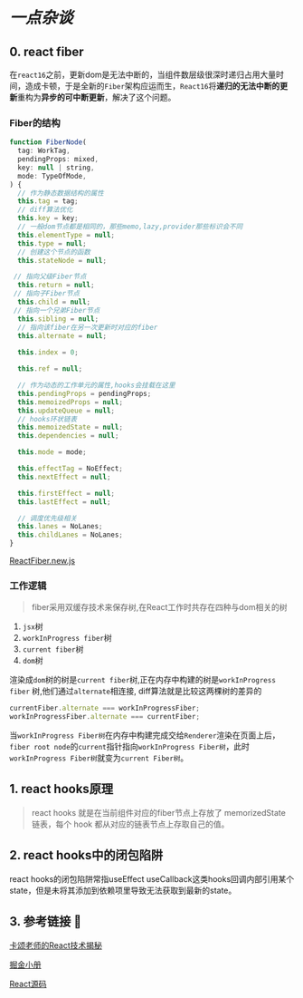 # *___一点杂谈___*

## 0. react fiber

在`react16`之前，更新dom是无法中断的，当组件数层级很深时递归占用大量时间，造成卡顿，于是全新的`Fiber`架构应运而生，`React16`将**递归的无法中断的更新**重构为**异步的可中断更新**，解决了这个问题。



### Fiber的结构

```js
function FiberNode(
  tag: WorkTag,
  pendingProps: mixed,
  key: null | string,
  mode: TypeOfMode,
) {
  // 作为静态数据结构的属性
  this.tag = tag;
  // diff算法优化
  this.key = key;
  // 一般dom节点都是相同的，那些memo,lazy,provider那些标识会不同
  this.elementType = null;
  this.type = null;
  // 创建这个节点的函数
  this.stateNode = null;

 // 指向父级Fiber节点
  this.return = null;
 // 指向子Fiber节点     
  this.child = null;
 // 指向一个兄弟Fiber节点
  this.sibling = null;
  // 指向该fiber在另一次更新时对应的fiber
  this.alternate = null;
      
  this.index = 0;

  this.ref = null;

  // 作为动态的工作单元的属性,hooks会挂载在这里
  this.pendingProps = pendingProps;
  this.memoizedProps = null;
  this.updateQueue = null;
  // hooks环状链表
  this.memoizedState = null;
  this.dependencies = null;

  this.mode = mode;

  this.effectTag = NoEffect;
  this.nextEffect = null;

  this.firstEffect = null;
  this.lastEffect = null;

  // 调度优先级相关
  this.lanes = NoLanes;
  this.childLanes = NoLanes;
}
```

[ReactFiber.new.js](https://github.com/facebook/react/blob/main/packages/react-reconciler/src/ReactFiber.new.js)

### 工作逻辑

> fiber采用双缓存技术来保存树,在React工作时共存在四种与dom相关的树

1.  `jsx`树
2.  `workInProgress fiber`树
3.  `current fiber`树
4.  `dom`树

渲染成`dom`树的树是`current fiber`树,正在内存中构建的树是`workInProgress fiber` 树,他们通过`alternate`相连接, diff算法就是比较这两棵树的差异的

```js
currentFiber.alternate === workInProgressFiber;
workInProgressFiber.alternate === currentFiber;
```

当`workInProgress Fiber树`在内存中构建完成交给`Renderer`渲染在页面上后，`fiber root node`的`current`指针指向`workInProgress Fiber树`，此时`workInProgress Fiber树`就变为`current Fiber树`。



## 1. react hooks原理

>  react hooks 就是在当前组件对应的fiber节点上存放了 memorizedState 链表，每个 hook 都从对应的链表节点上存取自己的值。

## 2. react hooks中的闭包陷阱

react hooks的闭包陷阱常指useEffect useCallback这类hooks回调内部引用某个state，但是未将其添加到依赖项里导致无法获取到最新的state。



## **3. 参考链接 🔗**

[卡颂老师的React技术揭秘](https://react.iamkasong.com/)

[掘金小册](https://juejin.cn/book/6945998773818490884/section/6959872072906440743)

[React源码](https://github.com/facebook/react)

